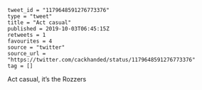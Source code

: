 ```
tweet_id = "1179648591276773376"
type = "tweet"
title = "Act casual"
published = 2019-10-03T06:45:15Z
retweets = 1
favourites = 4
source = "twitter"
source_url = "https://twitter.com/cackhanded/status/1179648591276773376"
tag = []
```

Act casual, it’s the Rozzers

<p class='image'><img src='http://mnf.m17s.net/2019/10/03/EF70HUcWsAEWRp0.jpg' alt=''></p>

